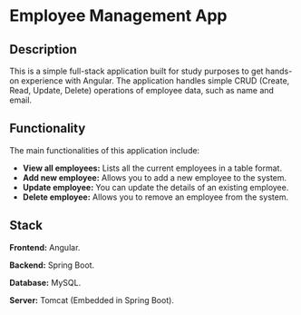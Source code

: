 # Employee Management App

## Description
This is a simple full-stack application built for study purposes to get hands-on experience with Angular. The application handles simple CRUD (Create, Read, Update, Delete) operations of employee data, such as name and email.

## Functionality
The main functionalities of this application include:
- **View all employees:** Lists all the current employees in a table format.
- **Add new employee:** Allows you to add a new employee to the system.
- **Update employee:** You can update the details of an existing employee.
- **Delete employee:** Allows you to remove an employee from the system.

## Stack

**Frontend:** Angular.

**Backend:** Spring Boot.

**Database:** MySQL.

**Server:** Tomcat (Embedded in Spring Boot).